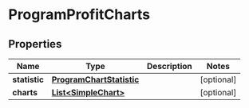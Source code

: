 # ProgramProfitCharts

## Properties
Name | Type | Description | Notes
------------ | ------------- | ------------- | -------------
**statistic** | [**ProgramChartStatistic**](ProgramChartStatistic.md) |  |  [optional]
**charts** | [**List&lt;SimpleChart&gt;**](SimpleChart.md) |  |  [optional]
